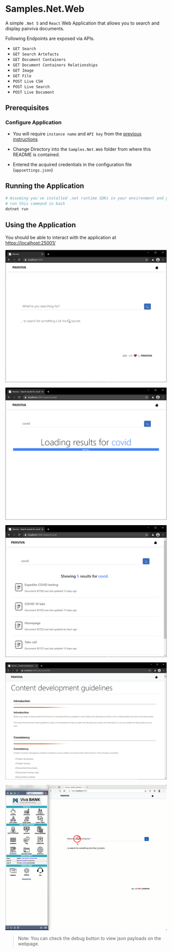 # Samples.Net.Web

A simple `.Net 5` and `React` Web Application that allows you to search and display panviva documents.

Following Endpoints are exposed via APIs.

- `GET Search`
- `GET Search Artefacts`
- `GET Document Containers`
- `GET Document Containers Relationships`
- `GET Image`
- `GET File`
- `POST Live CSH`
- `POST Live Search`
- `POST Live Document`

## Prerequisites

### Configure Application

- You will require `instance name` and `API key` from the [previous instructions](../README.md#how-to-get-credentials)

- Change Directory into the `Samples.Net.Web` folder from where this README is contained.

- Entered the acquired credentials in the configuration file (`appsettings.json`)

## Running the Application

```bash
# Assuming you've installed .net runtime SDKs in your environment and you are in correct directory
# run this command in bash
dotnet run
```

## Using the Application

You should be able to interact with the application at [https://localhost:25001/](https://localhost:25001/)

![Panviva Home Page](documentation/home-page.png)

![Panviva Search Results Loading](documentation/search-results-loading.png)

![Panviva Search Results](documentation/search-results.png)

![Panviva Document](documentation/document.png)

![Panviva Document Share](documentation/push-to-user.gif)

> Note: You can check the debug button to view json payloads on the webpage.
